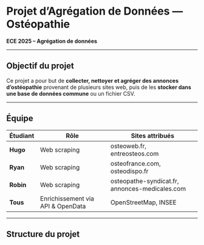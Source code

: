 # Projet d’Agrégation de Données — Ostéopathie

**ECE 2025 – Agrégation de données**

---

## Objectif du projet

Ce projet a pour but de **collecter, nettoyer et agréger des annonces d’ostéopathie** provenant de plusieurs sites web, puis de les **stocker dans une base de données commune** ou un fichier CSV.

---

## Équipe


| Étudiant | Rôle                             | Sites attribués                               |
| --------- | --------------------------------- | ---------------------------------------------- |
| **Hugo**  | Web scraping                      | osteoweb.fr, entreosteos.com                   |
| **Ryan**  | Web scraping                      | osteofrance.com, osteodispo.fr                 |
| **Robin** | Web scraping                      | osteopathe-syndicat.fr, annonces-medicales.com |
| **Tous**  | Enrichissement via API & OpenData | OpenStreetMap, INSEE                           |

---

## Structure du projet

